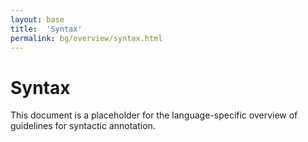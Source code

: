 ```yaml
---
layout: base
title:  'Syntax'
permalink: bg/overview/syntax.html
---
```


# Syntax

This document is a placeholder for the language-specific overview of
guidelines for syntactic annotation.
